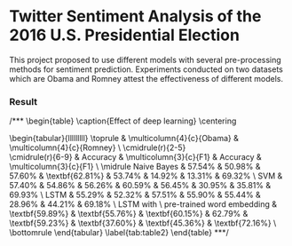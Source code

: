 # Twitter Sentiment Analysis of the 2016 U.S. Presidential Election

This project proposed to use different models with several pre-processing methods for sentiment prediction. Experiments conducted on two datasets which are Obama and Romney attest the effectiveness of different models.

### Result
/***
\begin{table}
 \caption{Effect of deep learning}
  \centering
  
  \begin{tabular}{lllllllll}
    \toprule
     & \multicolumn{4}{c}{Obama}      & \multicolumn{4}{c}{Romney}                 \\
    \cmidrule(r){2-5}              
    \cmidrule(r){6-9} 
    &    Accuracy &  \multicolumn{3}{c}{F1} & Accuracy & \multicolumn{3}{c}{F1} \\
    \midrule
    Naive Bayes & 57.54\% & 50.98\% & 57.60\% & \textbf{62.81\%} & 53.74\%  &  14.92\% & 13.31\% & 69.32\% \\ 
    SVM  & 57.40\% & 54.86\% & 56.26\% & 60.59\% & 56.45\% & 30.95\% & 35.81\% & 69.93\%   \\
    LSTM & 55.29\% & 52.32\% & 57.51\% & 55.90\% & 55.44\% & 28.96\% & 44.21\% & 69.18\% \\
    LSTM with \\ pre-trained word embedding    & \textbf{59.89\%} & \textbf{55.76\%} & \textbf{60.15\%} & 62.79\% & \textbf{59.23\%}  & \textbf{37.60\%} & \textbf{45.36\%} & \textbf{72.16\%} \\
    \bottomrule
  \end{tabular}
  \label{tab:table2}
\end{table}
***/
